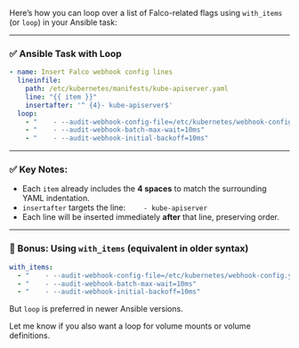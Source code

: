 Here’s how you can loop over a list of Falco-related flags using `with_items` (or `loop`) in your Ansible task:

---

### ✅ **Ansible Task with Loop**

```yaml
- name: Insert Falco webhook config lines
  lineinfile:
    path: /etc/kubernetes/manifests/kube-apiserver.yaml
    line: "{{ item }}"
    insertafter: '^ {4}- kube-apiserver$'
  loop:
    - "    - --audit-webhook-config-file=/etc/kubernetes/webhook-config.yaml"
    - "    - --audit-webhook-batch-max-wait=10ms"
    - "    - --audit-webhook-initial-backoff=10ms"
```

---

### ✅ Key Notes:

* Each `item` already includes the **4 spaces** to match the surrounding YAML indentation.
* `insertafter` targets the line: `    - kube-apiserver`
* Each line will be inserted immediately **after** that line, preserving order.

---

### 🔁 Bonus: Using `with_items` (equivalent in older syntax)

```yaml
with_items:
  - "    - --audit-webhook-config-file=/etc/kubernetes/webhook-config.yaml"
  - "    - --audit-webhook-batch-max-wait=10ms"
  - "    - --audit-webhook-initial-backoff=10ms"
```

But `loop` is preferred in newer Ansible versions.

Let me know if you also want a loop for volume mounts or volume definitions.
